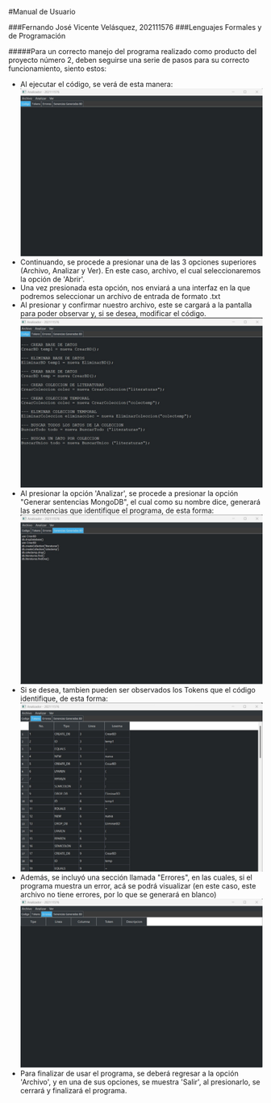 #Manual de Usuario

###Fernando José Vicente Velásquez, 202111576
###Lenguajes Formales y de Programación

#####Para un correcto manejo del programa realizado como producto del proyecto número 2, deben seguirse una serie de pasos para su correcto funcionamiento, siento estos:

- Al ejecutar el código, se verá de esta manera:
![Pantalla](/images/Pantalla1.jpg)
- Continuando, se procede a presionar una de las 3 opciones superiores (Archivo, Analizar y Ver). En este caso, archivo, el cual seleccionaremos la opción de 'Abrir'.
- Una vez presionada esta opción, nos enviará a una interfaz en la que podremos seleccionar un archivo de entrada de formato .txt
- Al presionar y confirmar nuestro archivo, este se cargará a la pantalla para poder observar y, si se desea, modificar el código.
![Pantalla2](/images/Pantalla2.jpg)
- Al presionar la opción 'Analizar', se procede a presionar la opción "Generar sentencias MongoDB", el cual como su nombre dice, generará las sentencias que identifique el programa, de esta forma:
![Pantalla3](/images/Pantalla3.jpg)
- Si se desea, tambien pueden ser observados los Tokens que el código identifique, de esta forma:
![Pantalla4](/images/Pantalla4.jpg)
- Además, se incluyó una sección llamada "Errores", en las cuales, si el programa muestra un error, acá se podrá visualizar (en este caso, este archivo no tiene errores, por lo que se generará en blanco)
![Pantalla5](/images/Pantalla5.jpg)
- Para finalizar de usar el programa, se deberá regresar a la opción 'Archivo', y en una de sus opciones, se muestra 'Salir', al presionarlo, se cerrará y finalizará el programa.

